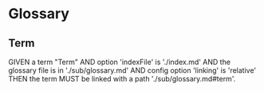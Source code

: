 # Glossary

## Term

GIVEN a term "Term"
  AND option 'indexFile' is './index.md'
  AND the glossary file is in './sub/glossary.md'
  AND config option 'linking' is 'relative'
THEN the term MUST be linked with a path './sub/glossary.md#term'.
